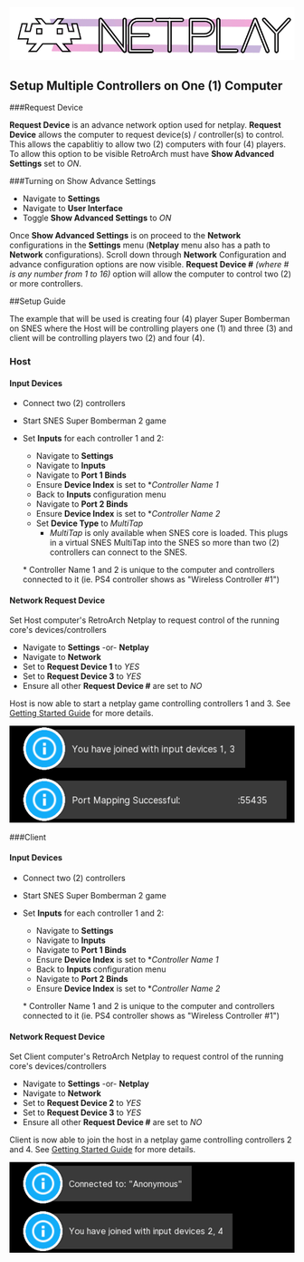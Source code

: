 
![](/image/branding/netplay-logo.gif)

## Setup Multiple Controllers on One (1) Computer

###Request Device

**Request Device** is an advance network option used for netplay. **Request Device** allows the computer to request device(s) / controller(s) to control. This allows the capablitiy to allow two (2) computers with four (4) players. To allow this option to be visible RetroArch must have **Show Advanced Settings** set to _ON_.

###Turning on Show Advance Settings
- Navigate to **Settings**
- Navigate to **User Interface**
- Toggle **Show Advanced Settings** to _ON_

Once **Show Advanced Settings** is on proceed to the **Network** configurations in the **Settings** menu (**Netplay** menu also has a path to **Network** configurations). Scroll down through **Network** Configuration and advance configuration options are now visible. **Request Device #** _(where # is any number from 1 to 16)_ option will allow the computer to control two (2) or more controllers.

##Setup Guide

The example that will be used is creating four (4) player Super Bomberman on SNES where the Host will be controlling players one (1) and three (3) and client will be controlling players two (2) and four (4).

### Host
#### Input Devices
- Connect two (2) controllers
- Start SNES Super Bomberman 2 game
- Set **Inputs** for each controller 1 and 2:
    - Navigate to **Settings**
    - Navigate to **Inputs**
    - Navigate to **Port 1 Binds**
    - Ensure **Device Index** is set to *_Controller Name 1_
    - Back to **Inputs** configuration menu
    - Navigate to **Port 2 Binds**
    - Ensure **Device Index** is set to *_Controller Name 2_
    - Set **Device Type** to _MultiTap_
        - _MultiTap_ is only available when SNES core is loaded. This plugs in a virtual SNES MultiTap into the SNES so more than two (2) controllers can connect to the SNES.

    \* Controller Name 1 and 2 is unique to the computer and controllers connected to it (ie. PS4 controller shows as "Wireless Controller \#1")
#### Network Request Device
Set Host computer's RetroArch Netplay to request control of the running core's devices/controllers

- Navigate to **Settings** -or- **Netplay**
- Navigate to **Network**
- Set to **Request Device 1** to _YES_
- Set to **Request Device 3** to _YES_
- Ensure all other **Request Device #** are set to _NO_

Host is now able to start a netplay game controlling controllers 1 and 3. See [Getting Started Guide](netplay-getting-started) for more details.

![Screenshot](/image/retroarch/netplay/netplay_multiple_controllers_host.png)

###Client
#### Input Devices
- Connect two (2) controllers
- Start SNES Super Bomberman 2 game
- Set **Inputs** for each controller 1 and 2:
    - Navigate to **Settings**
    - Navigate to **Inputs**
    - Navigate to **Port 1 Binds**
    - Ensure **Device Index** is set to *_Controller Name 1_
    - Back to **Inputs** configuration menu
    - Navigate to **Port 2 Binds**
    - Ensure **Device Index** is set to *_Controller Name 2_

    \* Controller Name 1 and 2 is unique to the computer and controllers connected to it (ie. PS4 controller shows as "Wireless Controller \#1")

#### Network Request Device
Set Client computer's RetroArch Netplay to request control of the running core's devices/controllers

- Navigate to **Settings** -or- **Netplay**
- Navigate to **Network**
- Set to **Request Device 2** to _YES_
- Set to **Request Device 3** to _YES_
- Ensure all other **Request Device #** are set to _NO_

Client is now able to join the host in a netplay game controlling controllers 2 and 4. See [Getting Started Guide](netplay-getting-started) for more details.

![Screenshot](/image/retroarch/netplay/netplay_multiple_controllers_client.png)
